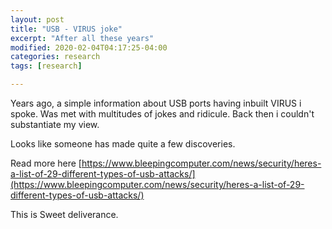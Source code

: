 ```yaml
---
layout: post
title: "USB - VIRUS joke"
excerpt: "After all these years"
modified: 2020-02-04T04:17:25-04:00
categories: research
tags: [research]

---
```


Years ago, a simple information about USB ports having inbuilt VIRUS i spoke.
Was met with multitudes of jokes and ridicule.
Back then i couldn't substantiate my view.

Looks like someone has made quite a few discoveries.

Read more here
[https://www.bleepingcomputer.com/news/security/heres-a-list-of-29-different-types-of-usb-attacks/](https://www.bleepingcomputer.com/news/security/heres-a-list-of-29-different-types-of-usb-attacks/)

This is Sweet deliverance.
